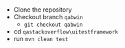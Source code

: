 # 
- Clone the repository
- Checkout branch `qabwin`
  - `git checkout qabwin`
- cd `qastackoverflow\uitestframework`
- run `mvn clean test`
